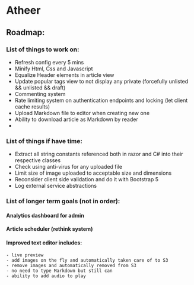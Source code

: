# Atheer
## Roadmap:
### List of things to work on:
- Refresh config every 5 mins
- Minify Html, Css and Javascript
- Equalize Header elements in article view
- Update popular tags view to not display any private (forcefully unlisted && unlisted && draft)
- Commenting system
- Rate limiting system on authentication endpoints and locking (let client cache results)
- Upload Markdown file to editor when creating new one
- Ability to download article as Markdown by reader
- 

### List of things if have time:
- Extract all string constants referenced both in razor and C# into their respective classes
- Check using anti-virus for any uploaded file
- Limit size of image uploaded to acceptable size and dimensions
- Reconsider client side validation and do it with Bootstrap 5
- Log external service abstractions

### List of longer term goals (not in order):

#### Analytics dashboard for admin
#### Article scheduler (rethink system)
#### Improved text editor includes:
    - live preview
    - add images on the fly and automatically taken care of to S3
    - remove images and automatically removed from S3
    - no need to type Markdown but still can
    - ability to add audio to play